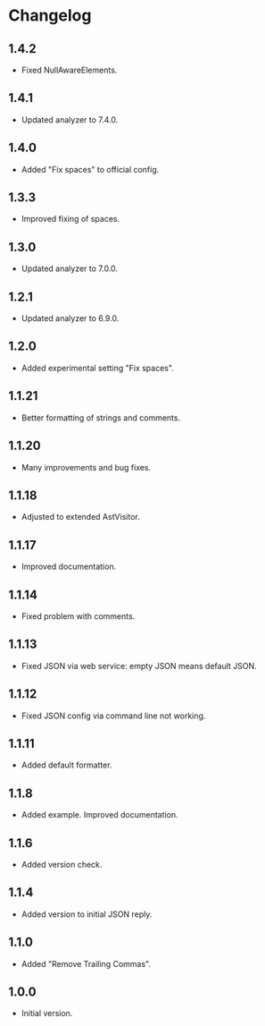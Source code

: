 # Changelog

## 1.4.2

- Fixed NullAwareElements.

## 1.4.1

- Updated analyzer to 7.4.0.

## 1.4.0

- Added "Fix spaces" to official config.

## 1.3.3

- Improved fixing of spaces.

## 1.3.0

- Updated analyzer to 7.0.0.

## 1.2.1

- Updated analyzer to 6.9.0.

## 1.2.0

- Added experimental setting "Fix spaces".
 
## 1.1.21

- Better formatting of strings and comments.
 
## 1.1.20

- Many improvements and bug fixes.
 
## 1.1.18

- Adjusted to extended AstVisitor.
 
## 1.1.17

- Improved documentation.
 
## 1.1.14

- Fixed problem with comments.
 
## 1.1.13

- Fixed JSON via web service: empty JSON means default JSON.
 
## 1.1.12

- Fixed JSON config via command line not working.
 
## 1.1.11

- Added default formatter.

## 1.1.8

- Added example. Improved documentation.

## 1.1.6

- Added version check.

## 1.1.4

- Added version to initial JSON reply.

## 1.1.0

- Added "Remove Trailing Commas".

## 1.0.0

- Initial version.
